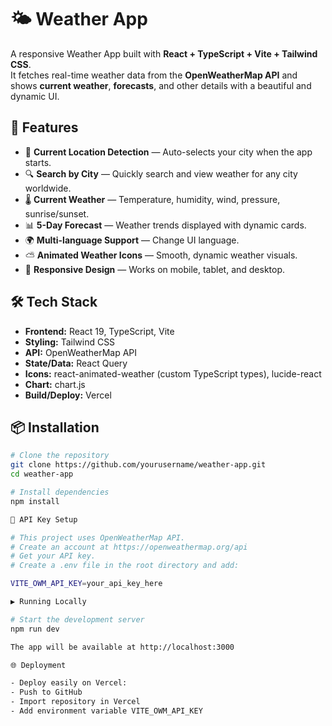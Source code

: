 # 🌤 Weather App

A responsive Weather App built with **React + TypeScript + Vite + Tailwind CSS**.  
It fetches real-time weather data from the **OpenWeatherMap API** and shows **current weather**, **forecasts**, and other details with a beautiful and dynamic UI.

## 🚀 Features
- 📍 **Current Location Detection** — Auto-selects your city when the app starts.
- 🔍 **Search by City** — Quickly search and view weather for any city worldwide.
- 🌡 **Current Weather** — Temperature, humidity, wind, pressure, sunrise/sunset.
- 📊 **5-Day Forecast** — Weather trends displayed with dynamic cards.
- 🌍 **Multi-language Support** — Change UI language.
- ⛅ **Animated Weather Icons** — Smooth, dynamic weather visuals.
- 📱 **Responsive Design** — Works on mobile, tablet, and desktop.

## 🛠 Tech Stack
- **Frontend:** React 19, TypeScript, Vite
- **Styling:** Tailwind CSS
- **API:** OpenWeatherMap API
- **State/Data:** React Query
- **Icons:** react-animated-weather (custom TypeScript types), lucide-react
- **Chart:** chart.js
- **Build/Deploy:** Vercel

## 📦 Installation
```bash
# Clone the repository
git clone https://github.com/yourusername/weather-app.git
cd weather-app

# Install dependencies
npm install

🔑 API Key Setup

# This project uses OpenWeatherMap API.
# Create an account at https://openweathermap.org/api
# Get your API key.
# Create a .env file in the root directory and add:

VITE_OWM_API_KEY=your_api_key_here

▶ Running Locally

# Start the development server
npm run dev

The app will be available at http://localhost:3000

🌐 Deployment

- Deploy easily on Vercel:
- Push to GitHub
- Import repository in Vercel
- Add environment variable VITE_OWM_API_KEY
